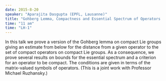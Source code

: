 ```yaml
---
date: 2015-8-20
speaker: "Aparajita Dasgupta (EPFL, Lausanne)"
title: "Gohberg Lemma, Compactness and Essential Spectrum of Operators on Compact Lie Groups"
time: "11 am" 
time: "LH-1"
---
```

In this talk we prove a version of the Gohberg lemma on compact Lie groups giving an estimate from below for the distance from a given operator to the set of compact operators on compact Lie groups. As a consequence, we prove several results on bounds for the essential spectrum and a criterion for an operator to be compact. The conditions are given in terms of the matrix-valued symbols of operators. (This is a joint work with Professor Michael Ruzhansky.)
